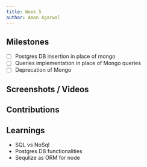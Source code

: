 ```yaml
---
title: Week 5
author: Aman Agarwal
---
```


## Milestones
- [ ] Postgres DB insertion in place of mongo
- [ ] Queries implementation in place of Mongo queries
- [ ] Deprecation of Mongo

## Screenshots / Videos 

## Contributions

## Learnings
- SQL vs NoSql
- Postgres DB functionalities
- Sequlize as ORM for node